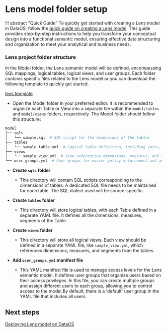 # Lens model folder setup

!!! abstract "Quick Guide"
    To quickly get started with creating a Lens model in DataOS, follow the [quick guide on creating a Lens model](/quick_guides/create_data_model/). This guide provides step-by-step instructions to help you transform your conceptual design into a functional semantic model, ensuring effective data structuring and organization to meet your analytical and business needs.

<!-- ### **Prerequisites**

Before setting up Lens, make sure all required dependencies are installed. Follow the [Prerequisites for Lens](/resources/lens/installing_prerequisites/) guide for detailed instructions and resources to ensure a seamless installation and configuration process. -->

### **Lens project folder structure**

In the Model folder, the Lens semantic model will be defined, encompassing SQL mappings, logical tables, logical views, and user groups. Each folder contains specific files related to the Lens model or you can download the following template to quickly get started.

[lens template](/resources/lens/lens_model_folder_setup/lens-project-template.zip)

- Open the Model folder in your preferred editor. It is recommended to organize each Table or View into a separate file within the `model/tables` and `model/views` folders, respectively. The Model folder should follow this structure:

``` bash
model
├── sqls
│   └── sample.sql  # SQL script for the dimensions of the tables
├── tables
│   └── sample_table.yml  # Logical table definition, including joins, dimensions, measures, and segments.
├── views
│   └── sample_view.yml  # View referencing dimensions, measures, and segments from tables.
└── user_groups.yml  # User groups for easier policy enforcement and access control.
```

- **Create `sqls` folder**
    - This directory will contain SQL scripts corresponding to the dimensions of tables.  A dedicated SQL file needs to be maintained for each table. The SQL dialect used will be source-specific.

- **Create `tables` folder**
    - This directory will store logical tables, with each Table defined in a separate YAML file. It defines all the dimensions, measures, segments of the Table.
    
- **Create `views` folder**
    - This directory will store all logical views. Each view should be defined in a separate YAML file, like `sample_view.yml`, which references dimensions, measures, and segments from the tables.

-  **Add `user_groups.yml` manifest file**
    - This YAML manifest file is used to manage access levels for the Lens semantic model. It defines user groups that organize users based on their access privileges. In this file, you can create multiple groups and assign different users to each group, allowing you to control access to the model.By default, there is a 'default' user group in the YAML file that includes all users.

## Next steps

<!-- [Optimizing Lens testing in local development](/resources/lens/optimizing_lens_testing_in_local_development/) -->

[Deploying Lens model on DataOS](/resources/lens/lens_deployment/)



